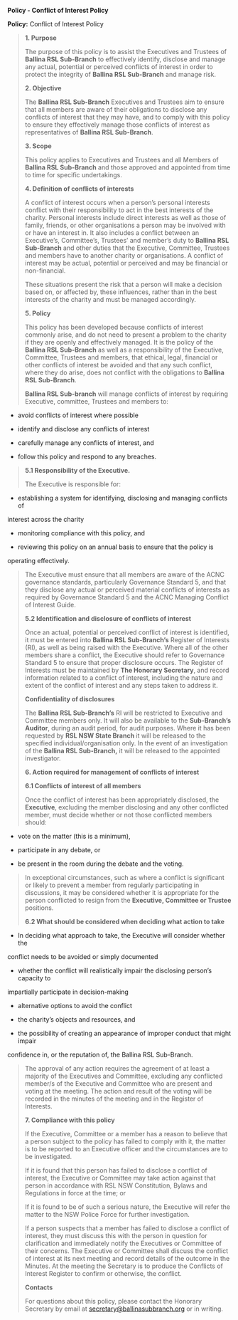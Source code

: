 **Policy - Conflict of Interest Policy**

**Policy:** Conflict of Interest Policy

> **1. Purpose**
>
> The purpose of this policy is to assist the Executives and Trustees of
> **Ballina RSL Sub-Branch** to effectively identify, disclose and
> manage any actual, potential or perceived conflicts of interest in
> order to protect the integrity of **Ballina RSL Sub-Branch** and
> manage risk.
>
> **2. Objective**
>
> The **Ballina RSL Sub-Branch** Executives and Trustees aim to ensure
> that all members are aware of their obligations to disclose any
> conflicts of interest that they may have, and to comply with this
> policy to ensure they effectively manage those conflicts of interest
> as representatives of **Ballina RSL Sub-Branch**.
>
> **3. Scope**
>
> This policy applies to Executives and Trustees and all Members of
> **Ballina RSL Sub-Branch** and those approved and appointed from time
> to time for specific undertakings.
>
> **4. Definition of conflicts of interests**
>
> A conflict of interest occurs when a person’s personal interests
> conflict with their responsibility to act in the best interests of the
> charity. Personal interests include direct interests as well as those
> of family, friends, or other organisations a person may be involved
> with or have an interest in. It also includes a conflict between an
> Executive’s, Committee’s, Trustees’ and member’s duty to **Ballina RSL
> Sub-Branch** and other duties that the Executive, Committee, Trustees
> and members have to another charity or organisations. A conflict of
> interest may be actual, potential or perceived and may be financial or
> non-financial.
>
> These situations present the risk that a person will make a decision
> based on, or affected by, these influences, rather than in the best
> interests of the charity and must be managed accordingly.
>
> **5. Policy**
>
> This policy has been developed because conflicts of interest commonly
> arise, and do not need to present a problem to the charity if they are
> openly and effectively managed. It is the policy of the **Ballina RSL
> Sub-Branch** as well as a responsibility of the Executive, Committee,
> Trustees and members, that ethical, legal, financial or other
> conflicts of interest be avoided and that any such conflict, where
> they do arise, does not conflict with the obligations to **Ballina RSL
> Sub-Branch**.
>
> **Ballina RSL Sub-branch** will manage conflicts of interest by
> requiring Executive, committee, Trustees and members to:

- avoid conflicts of interest where possible

- identify and disclose any conflicts of interest

- carefully manage any conflicts of interest, and

- follow this policy and respond to any breaches.

> **5.1 Responsibility of the Executive.**
>
> The Executive is responsible for:

- establishing a system for identifying, disclosing and managing
  conflicts of

interest across the charity

- monitoring compliance with this policy, and

- reviewing this policy on an annual basis to ensure that the policy is

operating effectively.

> The Executive must ensure that all members are aware of the ACNC
> governance standards, particularly Governance Standard 5, and that
> they disclose any actual or perceived material conflicts of interests
> as required by Governance Standard 5 and the ACNC Managing Conflict of
> Interest Guide.
>
> **5.2 Identification and disclosure of conflicts of interest**
>
> Once an actual, potential or perceived conflict of interest is
> identified, it must be entered into **Ballina RSL Sub-Branch’s**
> Register of Interests (RI), as well as being raised with the
> Executive. Where all of the other members share a conflict, the
> Executive should refer to Governance Standard 5 to ensure that proper
> disclosure occurs. The Register of Interests must be maintained by
> **The Honorary Secretary**, and record information related to a
> conflict of interest, including the nature and extent of the conflict
> of interest and any steps taken to address it.
>
> **Confidentiality of disclosures**
>
> The **Ballina RSL Sub-Branch’s** RI will be restricted to Executive
> and Committee members only. It will also be available to the
> **Sub-Branch’s Auditor**, during an audit period, for audit purposes.
> Where it has been requested by **RSL NSW State Branch** it will be
> released to the specified individual/organisation only. In the event
> of an investigation of the **Ballina RSL Sub-Branch,** it will be
> released to the appointed investigator.
>
> **6. Action required for management of conflicts of interest**
>
> **6.1 Conflicts of interest of all members**
>
> Once the conflict of interest has been appropriately disclosed, the
> **Executive**, excluding the member disclosing and any other
> conflicted member, must decide whether or not those conflicted members
> should:

- vote on the matter (this is a minimum),

- participate in any debate, or

- be present in the room during the debate and the voting.

> In exceptional circumstances, such as where a conflict is significant
> or likely to prevent a member from regularly participating in
> discussions, it may be considered whether it is appropriate for the
> person conflicted to resign from the **Executive, Committee or
> Trustee** positions.
>
> **6.2 What should be considered when deciding what action to take**

- In deciding what approach to take, the Executive will consider whether
  the

conflict needs to be avoided or simply documented

- whether the conflict will realistically impair the disclosing person’s
  capacity to

impartially participate in decision-making

- alternative options to avoid the conflict

- the charity’s objects and resources, and

- the possibility of creating an appearance of improper conduct that
  might impair

confidence in, or the reputation of, the Ballina RSL Sub-Branch.

> The approval of any action requires the agreement of at least a
> majority of the Executives and Committee, excluding any conflicted
> member/s of the Executive and Committee who are present and voting at
> the meeting. The action and result of the voting will be recorded in
> the minutes of the meeting and in the Register of Interests.
>
> **7. Compliance with this policy**
>
> If the Executive, Committee or a member has a reason to believe that a
> person subject to the policy has failed to comply with it, the matter
> is to be reported to an Executive officer and the circumstances are to
> be investigated.
>
> If it is found that this person has failed to disclose a conflict of
> interest, the Executive or Committee may take action against that
> person in accordance with RSL NSW Constitution, Bylaws and Regulations
> in force at the time; or
>
> If it is found to be of such a serious nature, the Executive will
> refer the matter to the NSW Police Force for further investigation.
>
> If a person suspects that a member has failed to disclose a conflict
> of interest, they must discuss this with the person in question for
> clarification and immediately notify the Executives or Committee of
> their concerns. The Executive or Committee shall discuss the conflict
> of interest at its next meeting and record details of the outcome in
> the Minutes. At the meeting the Secretary is to produce the Conflicts
> of Interest Register to confirm or otherwise, the conflict.
>
> **Contacts**
>
> For questions about this policy, please contact the Honorary Secretary
> by email at <secretary@ballinasubbranch.org> or in writing.
